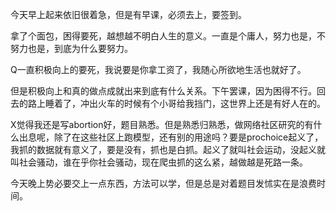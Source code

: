 今天早上起来依旧很着急，但是有早课，必须去上，要签到。

拿了个面包，困得要死，越想越不明白人生的意义。一直是个庸人，努力也是，不努力也是，到底为什么要努力。

Q一直积极向上的要死，我说要是你拿工资了，我随心所欲地生活也就好了。

但是积极向上和真的做点成就出来到底有什么关系。下午罢课，因为困得不行。回去的路上睡着了，冲出火车的时候有个小哥给我挡门，这世界上还是有好人在的。

X觉得我还是写abortion好，题目熟悉。但是熟悉归熟悉，做网络社区研究的有什么出息呢，除了在这些社区上跑模型，还有别的用途吗？要是prochoice起义了，我抓的数据就有意义了，要是没有，抓也是白抓。起义了就叫社会运动，没起义就叫社会骚动，谁在乎你社会骚动，现在爬虫抓的这么紧，越做越是死路一条。

今天晚上势必要交上一点东西，方法可以学，但是总是对着题目发怵实在是浪费时间。
